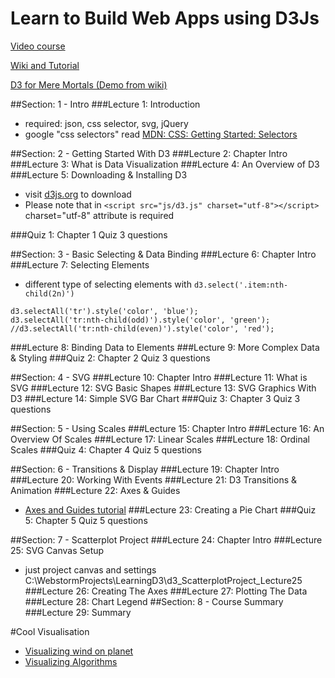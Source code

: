 
# Learn to Build Web Apps using D3Js

[Video course](https://www.udemy.com/learn-to-build-web-apps-using-d3js/learn/#/)

[Wiki and Tutorial](https://github.com/mbostock/d3/wiki)


[D3 for Mere Mortals (Demo from wiki)](http://www.recursion.org/d3-for-mere-mortals/)

##Section: 1 - Intro
###Lecture 1: Introduction
- required: json, css selector, svg, jQuery
- google "css selectors" read [MDN: CSS: Getting Started: Selectors](https://developer.mozilla.org/en/docs/Web/Guide/CSS/Getting_started/Selectors)

##Section: 2 - Getting Started With D3
###Lecture 2: Chapter Intro
###Lecture 3: What is Data Visualization
###Lecture 4: An Overview of D3
###Lecture 5: Downloading & Installing D3
- visit [d3js.org](http://d3js.org) to download 
- Please note that in `<script src="js/d3.js" charset="utf-8"></script>` charset="utf-8" attribute is required

###Quiz 1: Chapter 1 Quiz    3 questions

##Section: 3 - Basic Selecting & Data Binding
###Lecture 6: Chapter Intro
###Lecture 7: Selecting Elements
- different type of selecting elements with `d3.select('.item:nth-child(2n)')`

```
d3.selectAll('tr').style('color', 'blue');
d3.selectAll('tr:nth-child(odd)').style('color', 'green');
//d3.selectAll('tr:nth-child(even)').style('color', 'red');
```


###Lecture 8: Binding Data to Elements
###Lecture 9: More Complex Data & Styling
###Quiz 2: Chapter 2 Quiz    3 questions

##Section: 4 - SVG
###Lecture 10: Chapter Intro
###Lecture 11: What is SVG
###Lecture 12: SVG Basic Shapes
###Lecture 13: SVG Graphics With D3
###Lecture 14: Simple SVG Bar Chart
###Quiz 3: Chapter 3 Quiz    3 questions

##Section: 5 - Using Scales
###Lecture 15: Chapter Intro
###Lecture 16: An Overview Of Scales
###Lecture 17: Linear Scales
###Lecture 18: Ordinal Scales
###Quiz 4: Chapter 4 Quiz    5 questions

##Section: 6 - Transitions & Display
###Lecture 19: Chapter Intro
###Lecture 20: Working With Events
###Lecture 21: D3 Transitions & Animation
###Lecture 22: Axes & Guides
- [Axes and Guides tutorial](https://github.com/mbostock/d3/wiki/SVG-Axes)
###Lecture 23: Creating a Pie Chart
###Quiz 5: Chapter 5 Quiz   5 questions

##Section: 7 - Scatterplot Project
###Lecture 24: Chapter Intro
###Lecture 25: SVG Canvas Setup
- just project canvas and settings C:\WebstormProjects\LearningD3\d3_ScatterplotProject_Lecture25
###Lecture 26: Creating The Axes
###Lecture 27: Plotting The Data
###Lecture 28: Chart Legend
##Section: 8 - Course Summary
###Lecture 29: Summary

#Cool Visualisation
- [Visualizing wind on planet](https://www.windyty.com)
- [Visualizing Algorithms](https://bost.ocks.org/mike/algorithms/) 
